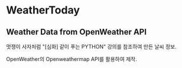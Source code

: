 # WeatherToday
## Weather Data from OpenWeather API

멋쟁이 사자처럼 "[심화] 같이 푸는 PYTHON" 강의를 참조하여 만든 날씨 정보.

OpenWeather의 Openweathermap API를 활용하여 제작.

